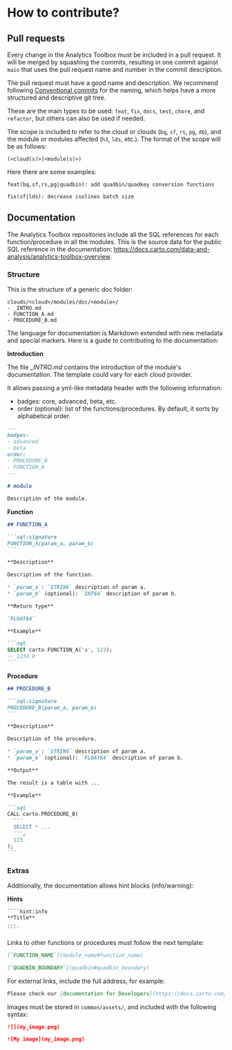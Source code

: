 # How to contribute?

## Pull requests

Every change in the Analytics Toolbox must be included in a pull request. It will be merged by squashing the commits, resulting in one commit against `main` that uses the pull request name and number in the commit description.

The pull request must have a good name and description. We recommend following [Conventional commits](https://www.conventionalcommits.org/en/v1.0.0/) for the naming, which helps have a more structured and descriptive git tree.

These are the main types to be used: `feat`, `fix`, `docs`, `test`, `chore`, and `refactor`, but others can also be used if needed.

The scope is included to refer to the cloud or clouds (`bq`, `sf`, `rs`, `pg`, `db`), and the module or modules affected (`h3`, `lds`, etc.). The format of the scope will be as follows:

```
(<cloud(s)>|<module(s)>)
```

Here there are some examples:

```
feat(bq,sf,rs,pg|quadbin): add quadbin/quadkey conversion functions
```

```
fix(sf|lds): decrease isolines batch size
```

## Documentation

The Analytics Toolbox repositories include all the SQL references for each function/procedure in all the modules. This is the source data for the public SQL reference in the documentation: https://docs.carto.com/data-and-analysis/analytics-toolbox-overview.

### Structure

This is the structure of a generic doc folder:

```
clouds/<cloud>/modules/doc/<module>/
- _INTRO.md
- FUNCTION_A.md
- PROCEDURE_B.md
```

The language for documentation is Markdown extended with new metadata and special markers. Here is a guide to contributing to the documentation:

**Introduction**

The file *_INTRO.md* contains the introduction of the module's documentation. The template could vary for each cloud provider.

It allows passing a yml-like metadata header with the following information:
- badges: core, advanced, beta, etc.
- order (optional): list of the functions/procedures. By default, it sorts by alphabetical order.

```md
---
badges:
- advanced
- beta
order:
- PROCEDURE_B
- FUNCTION_A
---

# module

Description of the module.
```

**Function**

````md
## FUNCTION_A

```sql:signature
FUNCTION_A(param_a, param_b)
```

**Description**

Description of the function.

* `param_a`: `STRING` description of param a.
* `param_b` (optional): `INT64` description of param b.

**Return type**

`FLOAT64`

**Example**

```sql
SELECT carto.FUNCTION_A('a', 123);
-- 1234.0
```
````

**Procedure**

````md
## PROCEDURE_B

```sql:signature
PROCEDURE_B(param_a, param_b)
```

**Description**

Description of the procedure.

* `param_a`: `STRING` description of param a.
* `param_b` (optional): `FLOAT64` description of param b.

**Output**

The result is a table with ...

**Example**

```sql
CALL carto.PROCEDURE_B(
  '''
  SELECT * ...
  ''',
  123
);
```
````

### Extras

Additionally, the documentation allows hint blocks (info/warning):

**Hints**

`````
````hint:info
**Title**
...
````
`````

Links to other functions or procedures must follow the next template:

```md
[`FUNCTION_NAME`](module_name#function_name)
```

```md
[`QUADBIN_BOUNDARY`](quadbin#quadbin_boundary)
```

For external links, include the full address, for example:

```md
Please check our [documentation for Developers](https://docs.carto.com/carto-user-manual/developers)
```

Images must be stored in `common/assets/`, and included with the following syntax:

```md
![](my_image.png)
```

```md
![My image](my_image.png)
```
